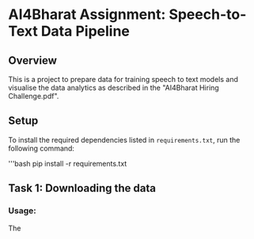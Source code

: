 # AI4Bharat Assignment: Speech-to-Text Data Pipeline

## Overview

This is a project to prepare data for training speech to text models and visualise the data analytics as described in the "AI4Bharat Hiring Challenge.pdf".

## Setup

To install the required dependencies listed in `requirements.txt`, run the following command:

'''bash
pip install -r requirements.txt

## Task 1: Downloading the data

### Usage:

The 